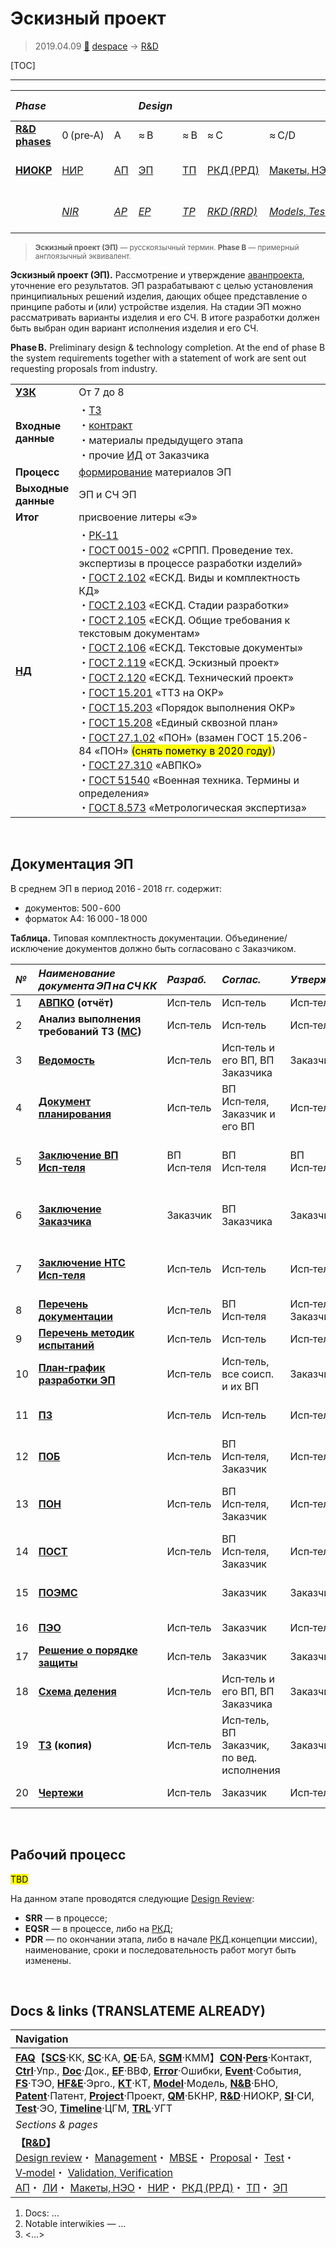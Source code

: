 # Эскизный проект
> 2019.04.09 [🚀](../index/index.md) [despace](index.md) → [R&D](rnd.md)

[TOC]

---

|*Phase*| | |*Design*| | | | |*Mass prod.:*| |
|:--|:--|:--|:--|:--|:--|:--|:--|:--|:--|
|**[R&D phases](rnd.md)**|0 (pre‑A)|A|≈ B|≈ B|≈ C|≈ C/D|≈ E|…|F|
|**[НИОКР](rnd.md)**|[НИР](rnd_0.md)|[АП](rnd_ap.md)|[ЭП](rnd_ep.md)|[ТП](rnd_tp.md)|[РКД (РРД)](rnd_rkd.md)|[Макеты, НЭО](test.md)|[ЛИ](rnd_e.md)|ПСП → СП → ПЭ|Вывод|
| |*[NIR](rnd_0.md)*|*[AP](rnd_ap.md)*|*[EP](rnd_ep.md)*|*[TP](rnd_tp.md)*|*[RKD (RRD)](rnd_rkd.md)*|*[Models, Tests](test.md)*|*[LI](rnd_e.md)*|*PSP → SP → PE*|*Closeout*|

> <small>**Эскизный проект (ЭП)** — русскоязычный термин. **Phase B** — примерный англоязычный эквивалент.</small>

**Эскизный проект (ЭП).** Рассмотрение и утверждение [аванпроекта](rnd_ap.md), уточнение его результатов. ЭП разрабатывают с целью установления принципиальных решений изделия, дающих общее представление о принципе работы и (или) устройстве изделия. На стадии ЭП можно рассматривать варианты изделия и его СЧ. В итоге разработки должен быть выбран один вариант исполнения изделия и его СЧ.

**Phase B.** Preliminary design & technology completion. At the end of phase B the system requirements together with a statement of work are sent out requesting proposals from industry.

| | |
|:--|:--|
|**[УЗК](cml.md)**|От 7 до 8|
|**Входные<br> данные**|・[ТЗ](tor.md)<br> ・[контракт](contract.md)<br> ・материалы предыдущего этапа<br> ・прочие [ИД](init_data.md) от Заказчика|
|**Процесс**|[формирование](dont_panic.md#Словоблудие) материалов ЭП|
|**Выходные<br> данные**|ЭП и СЧ ЭП|
|**Итог**|присвоение литеры «Э»|
|**[НД](doc.md)**|・[РК‑11](const_rk11.md)<br> ・[ГОСТ 0015-002](гост_00152.md) «СРПП. Проведение тех. экспертизы в процессе разработки изделий»<br> ・[ГОСТ 2.102](гост_2_102.md) «ЕСКД. Виды и комплектность КД»<br> ・[ГОСТ 2.103](гост_2_103.md) «ЕСКД. Стадии разработки»<br> ・[ГОСТ 2.105](гост_2_105.md) «ЕСКД. Общие требования к текстовым документам»<br> ・[ГОСТ 2.106](гост_2_106.md) «ЕСКД. Текстовые документы»<br> ・[ГОСТ 2.119](гост_2_119.md) «ЕСКД. Эскизный проект»<br> ・[ГОСТ 2.120](гост_2_120.md) «ЕСКД. Технический проект»<br> ・[ГОСТ 15.201](гост_15_201.md) «ТТЗ на ОКР»<br> ・[ГОСТ 15.203](гост_15_203.md) «Порядок выполнения ОКР»<br> ・[ГОСТ 15.208](гост_15_208.md) «Единый сквозной план»<br> ・[ГОСТ 27.1.02](гост_27_1_02.md) «ПОН» (взамен ГОСТ 15.206-84 «ПОН» <mark>(снять пометку в 2020 году)</mark>)<br> ・[ГОСТ 27.310](гост_27_310.md) «АВПКО»<br> ・[ГОСТ 51540](гост_51540.md) «Военная техника. Термины и определения»<br> ・[ГОСТ 8.573](гост_8_573.md) «Метрологическая экспертиза»|



<p style="page-break-after:always"> </p>

## Документация ЭП
В среднем ЭП в период 2016 - 2018 гг. содержит:

   - документов: 500 ‑ 600
   - форматок A4: 16 000 ‑ 18 000

**Таблица.** Типовая комплектность документации. Объединение/исключение документов должно быть согласовано с Заказчиком.

<small>

|*№*|*Наименование документа ЭП на СЧ КК*|*Разраб.*|*Соглас.*|*Утвержд.*|*Примечание*|*Основание*|
|:--|:--|:--|:--|:--|:--|:--|
|1|**[АВПКО](fmeca.md) (отчёт)**|Исп‑тель|Исп‑тель|Исп‑тель| |РК‑11 п.3.1.6|
|2|**Анализ выполнения требований ТЗ ([МС](matrix_compl.md))**|Исп‑тель|Исп‑тель|Исп‑тель|Может быть прилож. к ПЗ|РК‑11 п.3.1.5|
|3|**[Ведомость](lordsac.md)**|Исп‑тель|Исп‑тель и его ВП, ВП Заказчика|Заказчик| |ГОСТ 15.203 т.А.2 п.5|
|4|**[Документ планирования](plan.md)**|Исп‑тель|ВП Исп‑теля, Заказчик и его ВП|Исп‑тель|Единый сквозной план|ГОСТ 15.203 т.А.2 п.3|
|5|**[Заключение ВП Исп‑теля](report_rndc.md)**|ВП Исп‑теля|ВП Исп‑теля|ВП Исп‑теля|Для соисполнителя. В ТЗ не задаётся| |
|6|**[Заключение Заказчика](report_rndc.md)**|Заказчик|ВП Заказчика|Заказчик|Для соисполнителя. В ТЗ не задаётся| |
|7|**[Заключение НТС Исп‑теля](report_rndc.md)**|Исп‑тель|Исп‑тель|Исп‑тель|Для соисполнителя. В ТЗ не задаётся| |
|8|**[Перечень документации](list_doc.md)**|Исп‑тель|ВП Исп‑теля|Исп‑тель, Заказчик| |ГОСТ 15.203 т.А.2 п.15|
|9|**[Перечень методик испытаний](list_tp.md)**|Исп‑тель|Исп‑тель|Исп‑тель| |РК‑11 п.3.1.5|
|10|**[План‑график разработки ЭП](plan.md)**|Исп‑тель|Исп‑тель, все соисп. и их ВП|Заказчик|Он же «План совместных работ»|ГОСТ 15.203 п.4.3.6|
|11|**[ПЗ](report.md)**|Исп‑тель|Исп‑тель|Исп‑тель|Включая [Отчёт о патентных исследованиях](report_pi.md)|ГОСТ 2.119|
|12|**[ПОБ](qm.md)**|Исп‑тель|ВП Исп‑теля, Заказчик|Исп‑тель| |РК‑11 п.3.1.5|
|13|**[ПОН](qm.md)**|Исп‑тель|ВП Исп‑теля, Заказчик|Исп‑тель|Вкл. расчёт рад.стойкости (ГОСТ 20.39.302)|ГОСТ 15.203 т.А.2 п.7, РК‑11 п.3.1.5|
|14|**[ПОСТ](qm.md)**|Исп‑тель|ВП Исп‑теля, Заказчик|Исп‑тель|Может быть прилож. к ПОН|ГОСТ 15.203 т.А.2 п.7, РК‑11 п.3.1.5|
|15|**[ПОЭМС](eccap.md)**| |Заказчик|Заказчик|При наличии требования в ТЗ|[ГОСТ 56531](гост_56531.md)|
|16|**[ПЭО](ermap.md)**|Исп‑тель|Заказчик|Исп‑тель| |ГОСТ 15.203 т.А.2 п.8, РК‑11 п.3.1.5|
|17|**[Решение о порядке защиты](review_proc_decree.md)**|Исп‑тель|Заказчик|Заказчик| |[ГОСТ 15.203](гост_15_203.md) п.5.2.8|
|18|**[Схема деления](draft_model.md)**|Исп‑тель|Исп‑тель и его ВП, ВП Заказчика|Заказчик| |РК‑11 п.3.1.7/1.12.5, ГОСТ 2.902 т.1|
|19|**[ТЗ](tor.md) (копия)**|Исп‑тель|Исп‑тель, ВП Заказчик, по вед. исполнения|Заказчик| |ГОСТ 15.203 т.А.2 п.1|
|20|**[Чертежи](draft_model.md)**|Исп‑тель|Заказчик|Исп‑тель|Могут быть прилож. к ПЗ|РК‑11 п.3.1.5|

</small>



<p style="page-break-after:always"> </p>

## Рабочий процесс
<mark>TBD</mark>

На данном этапе проводятся следующие [Design Review](design_review.md):

   - **SRR** — в процессе;
   - **EQSR** — в процессе, либо на [РКД](ркд.md);
   - **PDR** — по окончании этапа, либо в начале [РКД](ркд.md).концепции миссии), наименование, сроки и последовательность работ могут быть изменены.



<p style="page-break-after:always"> </p>

## Docs & links (TRANSLATEME ALREADY)
|Navigation|
|:--|
|**[FAQ](faq.md)**【**[SCS](scs.md)**·КК, **[SC](sc.md)**·КА, **[OE](oe.md)**·БА, **[SGM](sgm.md)**·КММ】**[CON](contact.md)·[Pers](person.md)**·Контакт, **[Ctrl](control.md)**·Упр., **[Doc](doc.md)**·Док., **[EF](ef.md)**·ВВФ, **[Error](error.md)**·Ошибки, **[Event](event.md)**·События, **[FS](fs.md)**·ТЭО, **[HF&E](hfe.md)**·Эрго., **[KT](kt.md)**·КТ, **[Model](model.md)**·Модель, **[N&B](nnb.md)**·БНО, **[Patent](патент.md)**·Патент, **[Project](project.md)**·Проект, **[QM](qm.md)**·БКНР, **[R&D](rnd.md)**·НИОКР, **[SI](si.md)**·СИ, **[Test](test.md)**·ЭО, **[Timeline](timeline.md)**·ЦГМ, **[TRL](trl.md)**·УГТ|
|*Sections & pages*|
|**【[R&D](rnd.md)】**<br> [Design review](design_review.md)・ [Management](mgmt.md)・ [MBSE](mbse.md)・ [Proposal](proposal.md)・ [Test](test.md)・ [V‑model](v_model.md)・ [Validation, Verification](val_ver.md)<br> [АП](rnd_ap.md)・ [ЛИ](rnd_e.md)・ [Макеты, НЭО](test.md)・ [НИР](rnd_0.md)・ [РКД (РРД)](rnd_rkd.md)・ [ТП](rnd_tp.md)・ [ЭП](rnd_ep.md)|

   1. Docs: …
   1. Notable interwikies — …
   1. <…>
